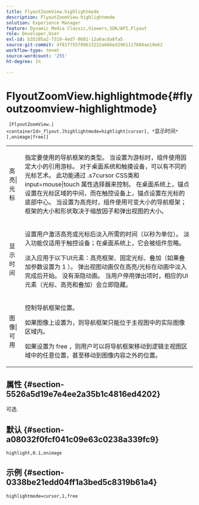 ```yaml
---
title: FlyoutZoomView.highlightmode
description: FlyoutZoomView.highlightmode
solution: Experience Manager
feature: Dynamic Media Classic,Viewers,SDK/API,Flyout
role: Developer,User
exl-id: b35285a2-7319-4ed7-9681-12a6acda8fa5
source-git-commit: 4f81f755789613222a66bed2961117604ae19e62
workflow-type: tm+mt
source-wordcount: '255'
ht-degree: 1%

---
```


# FlyoutZoomView.highlightmode{#flyoutzoomview-highlightmode}

` [FlyoutZoomView.|<containerId>_flyout.]highlightmode=highlight|cursor[, *`显示时间`*[,onimage|free]]`

<table id="table_C6F4C663099F40698874731590A22924"> 
 <tbody> 
  <tr> 
   <td colname="col1"> <p> <span class="codeph">高亮|光标</span> </p> </td> 
   <td colname="col2"> <p> 指定要使用的导航框架的类型。 当设置为<span class="codeph">游标</span>时，组件使用固定大小的引用游标。 对于桌面系统和触摸设备，可以有不同的光标艺术。 此功能通过<span class="codeph"> .s7cursor </span> CSS类和<span class="codeph"> input=mouse|touch </span>属性选择器来控制。 在桌面系统上，锚点设置在光标区域的中间，而在触控设备上，锚点设置在光标的底部中心。 当设置为<span class="codeph">高亮</span>时，组件使用可变大小的导航框架；框架的大小和形状取决于缩放因子和弹出视图的大小。 </p> </td> 
  </tr> 
  <tr> 
   <td colname="col1"> <p> <span class="codeph"> <span class="varname">显示时间</span> </span> </p> </td> 
   <td colname="col2"> <p> 设置用户激活高亮或光标后淡入所需的时间（以秒为单位）。 淡入功能仅适用于触控设备；在桌面系统上，它会被组件忽略。 </p> <p>淡入应用于以下UI元素：高亮框架、固定光标、叠加（如果<span class="codeph">叠加</span>参数设置为<span class="codeph"> 1 </span>）。 弹出视图动画仅在高亮/光标在动画中淡入完成后开始。 没有渐隐动画。 当用户停用弹出项时，相应的UI元素（光标、高亮和叠加）会立即隐藏。 </p> </td> 
  </tr> 
  <tr> 
   <td colname="col1"> <p> <span class="codeph">图像|可用</span> </p> </td> 
   <td colname="col2"> <p> 控制导航框架位置。 </p> <p>如果图像<span class="codeph">上设置为</span>，则导航框架只能位于主视图中的实际图像区域内。 </p> <p>如果设置为<span class="codeph"> free </span>，则用户可以将导航框架移动到逻辑主视图区域中的任意位置，甚至移动到图像内容之外的位置。 </p> </td> 
  </tr> 
 </tbody> 
</table>

## 属性 {#section-5526a5d19e7e4ee2a35b1c4816ed4202}

可选.

## 默认 {#section-a08032f0fcf041c09e63c0238a339fc9}

`highlight,0.1,onimage`

## 示例 {#section-0338be21edd04ff1a3bed5c8319b61a4}

`highlightmode=cursor,1,free`
